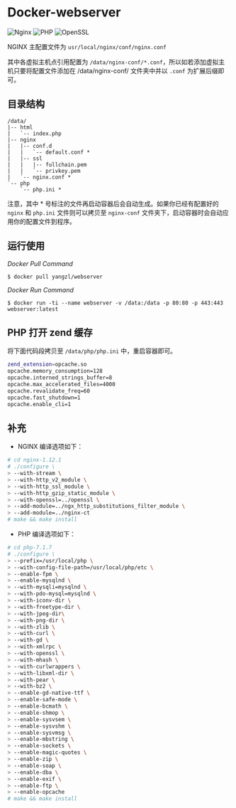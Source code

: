 # Docker-webserver

![Nginx](https://img.shields.io/badge/Nginx-1.12.1-yellow.svg)
![PHP](https://img.shields.io/badge/PHP-7.1.7-red.svg)
![OpenSSL](https://img.shields.io/badge/OpenSSL-1.1.0F-blue.svg)


NGINX 主配置文件为 `usr/local/nginx/conf/nginx.conf`

其中各虚拟主机点引用配置为 `/data/nginx-conf/*.conf`，所以如若添加虚拟主机只要将配置文件添加在 /data/nginx-conf/ 文件夹中并以 `.conf`
为扩展后缀即可。

## 目录结构
```
/data/
|-- html
|   `-- index.php
|-- nginx
|   |-- conf.d 
|   |   `-- default.conf *
|   |-- ssl
|   |   |-- fullchain.pem 
|   |   `-- privkey.pem
|   `-- nginx.conf *
`-- php
    `-- php.ini *
```

注意，其中 * 号标注的文件再启动容器后会自动生成。如果你已经有配置好的 `nginx` 和 `php.ini` 文件则可以拷贝至 `nginx-conf` 文件夹下，启动容器时会自动应用你的配置文件到程序。

## 运行使用

_Docker Pull Command_

`$ docker pull yangzl/webserver`

_Docker Run Command_

`$ docker run -ti --name webserver -v /data:/data -p 80:80 -p 443:443 webserver:latest`

## PHP 打开 zend 缓存

将下面代码段拷贝至 `/data/php/php.ini` 中，重启容器即可。

```bash
zend_extension=opcache.so
opcache.memory_consumption=128
opcache.interned_strings_buffer=8
opcache.max_accelerated_files=4000
opcache.revalidate_freq=60
opcache.fast_shutdown=1
opcache.enable_cli=1
```

## 补充

* NGINX 编译选项如下：

```bash
# cd nginx-1.12.1
# ./configure \
> --with-stream \
> --with-http_v2_module \
> --with-http_ssl_module \
> --with-http_gzip_static_module \
> --with-openssl=../openssl \
> --add-module=../ngx_http_substitutions_filter_module \
> --add-module=../nginx-ct
# make && make install
```

* PHP 编译选项如下：

```bash
# cd php-7.1.7
# ./configure \
> --prefix=/usr/local/php \
> --with-config-file-path=/usr/local/php/etc \
> --enable-fpm \
> --enable-mysqlnd \
> --with-mysqli=mysqlnd \
> --with-pdo-mysql=mysqlnd \
> --with-iconv-dir \
> --with-freetype-dir \
> --with-jpeg-dir\
> --with-png-dir \
> --with-zlib \
> --with-curl \
> --with-gd \
> --with-xmlrpc \
> --with-openssl \
> --with-mhash \
> --with-curlwrappers \
> --with-libxml-dir \
> --with-pear \
> --with-bz2 \
> --enable-gd-native-ttf \
> --enable-safe-mode \
> --enable-bcmath \
> --enable-shmop \
> --enable-sysvsem \
> --enable-sysvshm \
> --enable-sysvmsg \
> --enable-mbstring \
> --enable-sockets \
> --enable-magic-quotes \
> --enable-zip \
> --enable-soap \
> --enable-dba \
> --enable-exif \
> --enable-ftp \
> --enable-opcache
# make && make install
```